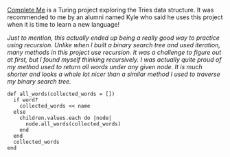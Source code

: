 [Complete Me](https://backend.turing.io/module1/projects/complete_me) is a Turing project exploring the Tries data structure.  It was recommended to me by an alumni named Kyle who said he uses this project when it is time to learn a new language!

_Just to mention, this actually ended up being a really good way to practice using recursion.  Unlike when I built a binary search tree and used iteration, many methods in this project use recursion.  It was a challenge to figure out at first, but I found myself thinking recursively.  I was actually quite proud of my method used to return all words under any given node.  It is much shorter and looks a whole lot nicer than a similar method I used to traverse my binary search tree._

```
def all_words(collected_words = [])
  if word?
    collected_words << name
  else
    children.values.each do |node|
      node.all_words(collected_words)
    end
  end
  collected_words
end
```
